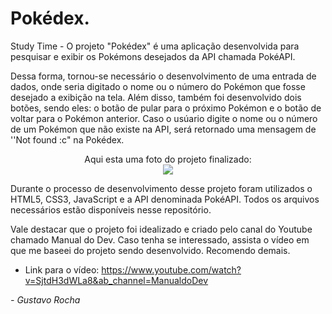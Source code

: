 # Pokédex.

Study Time - O projeto "Pokédex" é uma aplicação desenvolvida para pesquisar e exibir os Pokémons desejados da API chamada PokéAPI.

Dessa forma, tornou-se necessário o desenvolvimento de uma entrada de dados, onde seria digitado o nome ou o número do Pokémon que fosse desejado a exibição na tela. 
Além disso, também foi desenvolvido dois botões, sendo eles: o botão de pular para o próximo Pokémon e o botão de voltar para o Pokémon anterior. 
Caso o usúario digite o nome ou o número de um Pokémon que não existe na API, será retornado uma mensagem de ''Not found :c" na Pokédex. 

<p align="center">
  <p1>Aqui esta uma foto do projeto finalizado:</p1> <br>
  <img src="https://user-images.githubusercontent.com/87160095/180587315-68f00834-2ae1-4098-87d5-b3bcd977f588.png">
</p>

Durante o processo de desenvolvimento desse projeto foram utilizados o HTML5, CSS3, JavaScript e a API denominada PokéAPI. Todos os arquivos necessários estão disponíveis nesse repositório. 

Vale destacar que o projeto foi idealizado e criado pelo canal do Youtube chamado Manual do Dev. Caso tenha se interessado, assista o vídeo em que me baseei do projeto sendo desenvolvido. Recomendo demais. 

- Link para o vídeo: https://www.youtube.com/watch?v=SjtdH3dWLa8&ab_channel=ManualdoDev

*- Gustavo Rocha*
